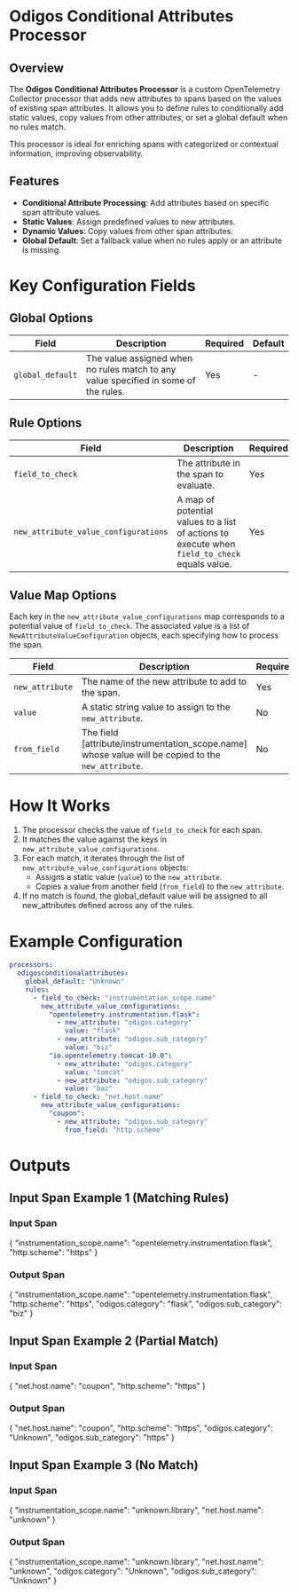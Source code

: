 # **Odigos Conditional Attributes Processor**

## Overview

The **Odigos Conditional Attributes Processor** is a custom OpenTelemetry Collector processor that adds new attributes to spans based on the values of existing span attributes. It allows you to define rules to conditionally add static values, copy values from other attributes, or set a global default when no rules match.

This processor is ideal for enriching spans with categorized or contextual information, improving observability.

## Features

- **Conditional Attribute Processing**: Add attributes based on specific span attribute values.
- **Static Values**: Assign predefined values to new attributes.
- **Dynamic Values**: Copy values from other span attributes.
- **Global Default**: Set a fallback value when no rules apply or an attribute is missing.

# Key Configuration Fields

## Global Options

| Field           | Description                                     | Required | Default   |
|------------------|-------------------------------------------------|----------|-----------|
| `global_default` | The value assigned when no rules match to any value specified in some of the rules.         | Yes       | - |

## Rule Options

| Field               | Description                                                               | Required |
|----------------------|---------------------------------------------------------------------------|----------|
| `field_to_check` | The attribute in the span to evaluate.                                   | Yes      |
| `new_attribute_value_configurations`             | A map of potential values to a list of actions to execute when `field_to_check` equals value.                | Yes      |

## Value Map Options

Each key in the `new_attribute_value_configurations` map corresponds to a potential value of `field_to_check`. The associated value is a list of `NewAttributeValueConfiguration` objects, each specifying how to process the span.

| Field            | Description                                                                | Required |
|-------------------|----------------------------------------------------------------------------|----------|
| `new_attribute`  | The name of the new attribute to add to the span.                          | Yes      |
| `value`          | A static string value to assign to the `new_attribute`.                   | No       |
| `from_field` | The field [attribute/instrumentation_scope.name] whose value will be copied to the `new_attribute`.          | No       |

# How It Works

1. The processor checks the value of `field_to_check` for each span.
2. It matches the value against the keys in `new_attribute_value_configurations`.
3. For each match, it iterates through the list of `new_attribute_value_configurations` objects:
   - Assigns a static value (`value`) to the `new_attribute`.
   - Copies a value from another field (`from_field`) to the `new_attribute`.
4. If no match is found, the global_default value will be assigned to all new_attributes defined across any of the rules.

# Example Configuration
```yaml
processors:
  odigosconditionalattributes:
    global_default: "Unknown"
    rules:
      - field_to_check: "instrumentation_scope.name"
        new_attribute_value_configurations:
          "opentelemetry.instrumentation.flask":
            - new_attribute: "odigos.category"
              value: "flask"
            - new_attribute: "odigos.sub_category"
              value: "biz"
          "io.opentelemetry.tomcat-10.0":
            - new_attribute: "odigos.category"
              value: "tomcat"
            - new_attribute: "odigos.sub_category"
              value: "baz"
      - field_to_check: "net.host.name"
        new_attribute_value_configurations:
          "coupon":
            - new_attribute: "odigos.sub_category"
              from_field: "http.scheme"
```

# Outputs

## Input Span Example 1 (Matching Rules)

### Input Span

{
    "instrumentation_scope.name": "opentelemetry.instrumentation.flask",
    "http.scheme": "https"
}

### Output Span

{
    "instrumentation_scope.name": "opentelemetry.instrumentation.flask",
    "http.scheme": "https",
    "odigos.category": "flask",
    "odigos.sub_category": "biz"
}

## Input Span Example 2 (Partial Match)

### Input Span

{
    "net.host.name": "coupon",
    "http.scheme": "https"
}

### Output Span

{
    "net.host.name": "coupon",
    "http.scheme": "https",
    "odigos.category": "Unknown",
    "odigos.sub_category": "https"
}

## Input Span Example 3 (No Match)

### Input Span

{
    "instrumentation_scope.name": "unknown.library",
    "net.host.name": "unknown"
}

### Output Span

{
    "instrumentation_scope.name": "unknown.library",
    "net.host.name": "unknown",
    "odigos.category": "Unknown",
    "odigos.sub_category": "Unknown"
}
